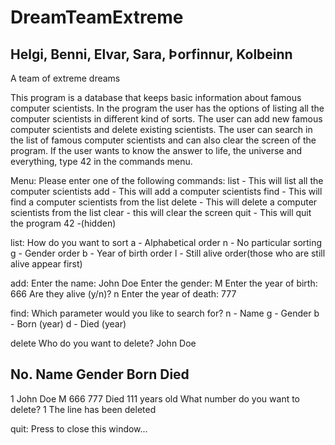 # DreamTeamExtreme

## Helgi, Benni, Elvar, Sara, Þorfinnur, Kolbeinn

A team of extreme dreams

This program is a database that keeps basic information about famous computer scientists. In the program the user has the options of listing all the computer scientists in different kind of sorts. The user can add new famous computer scientists and delete existing scientists. The user can search in the list of famous computer scientists and can also clear the screen of the program. If the user wants to know the answer to life, the universe and everything, type 42 in the commands menu.

Menu:
Please enter one of the following commands:
list   - This will list all the computer scientists 
add    - This will add a computer scientists 
find   - This will find a computer scientists from the list
delete - This will delete a computer scientists from the list
clear  - this will clear the screen
quit   - This will quit the program
42     -(hidden)

list:
How do you want to sort
a - Alphabetical order
n - No particular sorting
g - Gender order
b - Year of birth order
l - Still alive order(those who are still alive appear first)

add:
Enter the name: John Doe
Enter the gender: M
Enter the year of birth: 666
Are they alive (y/n)? n
Enter the year of death: 777

find:
Which parameter would you like to search for?
n - Name
g - Gender
b - Born (year)
d - Died (year)

delete
Who do you want to delete? John Doe

No.    Name                          Gender     Born       Died      
--------------------------------------------------------------------------------
1      John Doe                      M          666        777       Died 111 years old
What number do you want to delete? 1
The line has been deleted

quit:
Press <RETURN> to close this window...
